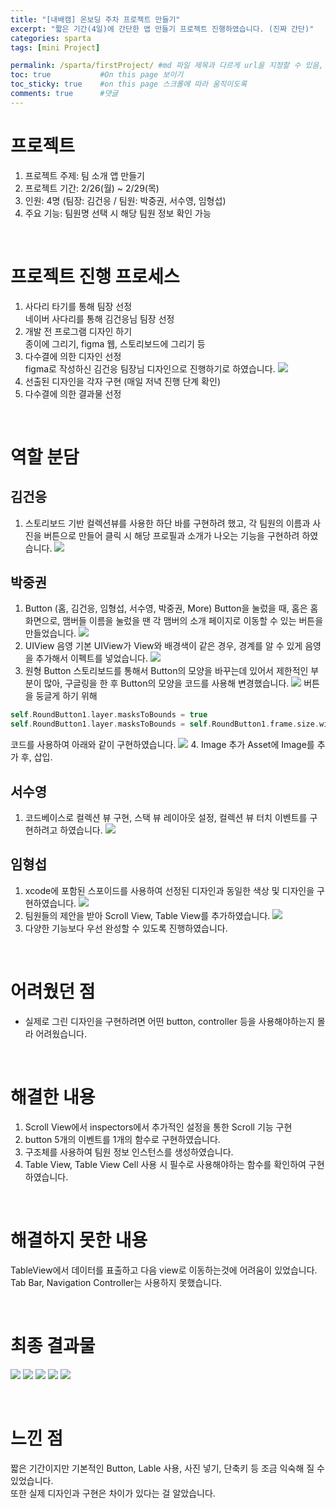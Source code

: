 ```yaml
---
title: "[내배캠] 온보딩 주차 프로젝트 만들기"
excerpt: "짧은 기간(4일)에 간단한 앱 만들기 프로젝트 진행하였습니다. (진짜 간단)"
categories: sparta
tags: [mini Project]

permalink: /sparta/firstProject/ #md 파일 제목과 다르게 url을 지정할 수 있음, 미지정 시 md 파일 명으로 따라감   
toc: true           #On this page 보이기 
toc_sticky: true    #on this page 스크롤에 따라 움직이도록 
comments: true      #댓글
---
```

# 프로젝트 
1. 프로젝트 주제: 팀 소개 앱 만들기 
2. 프로젝트 기간: 2/26(월) ~ 2/29(목)  
3. 인원: 4명 (팀장: 김건응 / 팀원: 박중권, 서수영, 임형섭)   
4. 주요 기능: 팀원명 선택 시 해당 팀원 정보 확인 가능 

<br>

# 프로젝트 진행 프로세스 
1. 사다리 타기를 통해 팀장 선정 
<br>네이버 사다리를 통해 김건응님 팀장 선정  
2. 개발 전 프로그램 디자인 하기
<br>종이에 그리기, figma 웹, 스토리보드에 그리기 등   
3. 다수결에 의한 디자인 선정  
figma로 작성하신 김건응 팀장님 디자인으로 진행하기로 하였습니다. 
![](/assets/images/categories/sparta/firstProjectDesign.png)
4. 선출된 디자인을 각자 구현 (매일 저녁 진행 단계 확인)
5. 다수결에 의한 결과물 선정 

<br>

# 역할 분담 
## 김건응 
1. 스토리보드 기반 컬렉션뷰를 사용한 하단 바를 구현하려 했고, 각 팀원의 이름과 사진을 버튼으로 만들어 클릭 시 해당 프로필과 소개가 나오는 기능을 구현하려 하였습니다.
![](/assets/images/categories/sparta/firstProjectKim1.png)

## 박중권
1. Button (홈, 김건응, 임형섭, 서수영, 박중권, More)
Button을 눌렀을 때, 홈은 홈 화면으로, 맴버들 이름을 눌렀을 땐 각 맴버의 소개 페이지로 이동할 수 있는 버튼을 만들었습니다.
![](/assets/images/categories/sparta/firstProjectPark1.png)
2. UIView 음영
기본 UIView가 View와 배경색이 같은 경우, 경계를 알 수 있게 음영을 추가해서 이펙트를 넣었습니다.
![](/assets/images/categories/sparta/firstProjectPark2.png)
3. 원형 Button 
스토리보드를 통해서 Button의 모양을 바꾸는데 있어서 제한적인 부분이 많아, 구글링을 한 후 Button의 모양을 코드를 사용해 변경했습니다.
![](/assets/images/categories/sparta/firstProjectPark3_1.png)
버튼을 둥글게 하기 위해 
```swift
self.RoundButton1.layer.masksToBounds = true 
self.RoundButton1.layer.masksToBounds = self.RoundButton1.frame.size.width / 2 
```
코드를 사용하여 아래와 같이 구현하였습니다. 
![](/assets/images/categories/sparta/firstProjectPark3_2.png)
4. Image 추가
Asset에 Image를 추가 후, 삽입.

## 서수영 
1. 코드베이스로 컬렉션 뷰 구현, 스택 뷰 레이아웃 설정, 컬렉션 뷰 터치 이벤트를 구현하려고 하였습니다. 
![](/assets/images/categories/sparta/firstProjectSeo11.png)

## 임형섭 
1. xcode에 포함된 스포이드를 사용하여 선정된 디자인과 동일한 색상 및 디자인을 구현하였습니다. 
![](/assets/images/categories/sparta/firstProjectLim2.png)
2. 팀원들의 제안을 받아 Scroll View, Table View를 추가하였습니다. 
![](/assets/images/categories/sparta/firstProject5.png)
3. 다양한 기능보다 우선 완성할 수 있도록 진행하였습니다.  

<br>

# 어려웠던 점 
* 실제로 그린 디자인을 구현하려면 어떤 button, controller 등을 사용해야하는지 몰라 어려웠습니다. 

<br>

# 해결한 내용 
1. Scroll View에서 inspectors에서 추가적인 설정을 통한 Scroll 기능 구현 
2. button 5개의 이벤트를 1개의 함수로 구현하였습니다.  
3. 구조체를 사용하여 팀원 정보 인스턴스를 생성하였습니다.  
4. Table View, Table View Cell 사용 시 필수로 사용해야하는 함수를 확인하여 구현하였습니다. 

<br>

# 해결하지 못한 내용 
TableView에서 데이터를 표출하고 다음 view로 이동하는것에 어려움이 있었습니다.  
Tab Bar, Navigation Controller는 사용하지 못했습니다. 

<br>

# 최종 결과물 
![](/assets/images/categories/sparta/firstProject1.png)
![](/assets/images/categories/sparta/firstProject2.png)
![](/assets/images/categories/sparta/firstProject3.png)
![](/assets/images/categories/sparta/firstProject4.png)
![](/assets/images/categories/sparta/firstProject5.png)

<br>

# 느낀 점
짧은 기간이지만 기본적인 Button, Lable 사용, 사진 넣기, 단축키 등 조금 익숙해 질 수 있었습니다.  
또한 실제 디자인과 구현은 차이가 있다는 걸 알았습니다. 